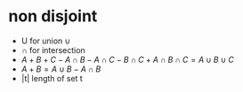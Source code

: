 # non disjoint

- U for union $\cup$
- $\cap$ for intersection
- $A + B + C - A\cap B - A \cap C - B \cap C + A \cap B \cap C = A \cup B \cup C$
- $A + B = A \cup B - A \cap B$
- |t| length of set t